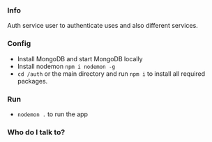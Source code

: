 

### Info ###

Auth service user to authenticate uses and also different services.

### Config ###

* Install MongoDB and start MongoDB locally
* Install nodemon  `npm i nodemon -g`
* `cd /auth` or the main directory and run `npm i` to install all required packages.

### Run ###

* `nodemon .` to run the app

### Who do I talk to? ###